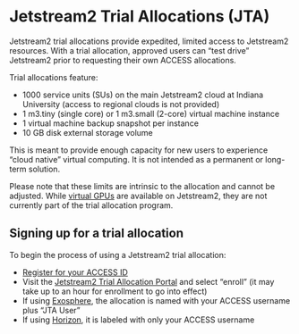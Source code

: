 # Jetstream2 Trial Allocations (JTA)

Jetstream2 trial allocations provide expedited, limited access to Jetstream2 resources. With a trial allocation, approved users can “test drive” Jetstream2 prior to requesting their own ACCESS allocations. 

Trial allocations feature:
- 1000 service units (SUs) on the main Jetstream2 cloud at Indiana University (access to regional clouds is not provided)
- 1 m3.tiny (single core) or 1 m3.small (2-core) virtual machine instance
- 1 virtual machine backup snapshot per instance
- 10 GB disk external storage volume

This is meant to provide enough capacity for new users to experience “cloud native” virtual computing. It is not intended as a permanent or long-term solution.

Please note that these limits are intrinsic to the allocation and cannot be adjusted. While [virtual GPUs](https://docs.jetstream-cloud.org/general/vmsizes/#jetstream2-gpu) are available on Jetstream2, they are not currently part of the trial allocation program.

## Signing up for a trial allocation
To begin the process of using a Jetstream2 trial allocation:
- [Register for your ACCESS ID](https://operations.access-ci.org/identity/new-user)
- Visit the [Jetstream2 Trial Allocation Portal](https://portal.jetstream-cloud.org) and select “enroll” (it may take up to an hour for enrollment to go into effect)
- If using [Exosphere](https://jetstream2.exosphere.app/exosphere/home), the allocation is named with your ACCESS username plus “JTA User”
- If using [Horizon](https://js2.jetstream-cloud.org/), it is labeled with only your ACCESS username
